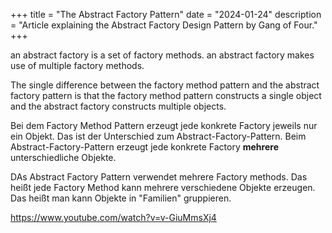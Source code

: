 +++
title = "The Abstract Factory Pattern"
date = "2024-01-24"
description = "Article explaining the Abstract Factory Design Pattern by Gang of Four."
+++


an abstract factory is a set of factory methods.
an abstract factory makes use of multiple factory methods.

The single difference between the factory method pattern and the abstract factory pattern is that the factory method pattern constructs a single object and the abstract factory constructs multiple objects.

Bei dem Factory Method Pattern erzeugt jede konkrete Factory jeweils nur ein Objekt. Das ist der Unterschied zum Abstract-Factory-Pattern. Beim Abstract-Factory-Pattern erzeugt jede konkrete Factory __mehrere__ unterschiedliche Objekte.

DAs Abstract Factory Pattern verwendet mehrere Factory methods. Das heißt jede Factory Method kann mehrere verschiedene Objekte erzeugen. Das heißt man kann Objekte in "Familien" gruppieren.


 

https://www.youtube.com/watch?v=v-GiuMmsXj4

